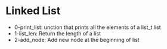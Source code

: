# Linked List
- 0-print_list: unction that prints all the elements of a list_t list
- 1-list_len: Return the length of a list
- 2-add_node: Add new node at the beginning of list
